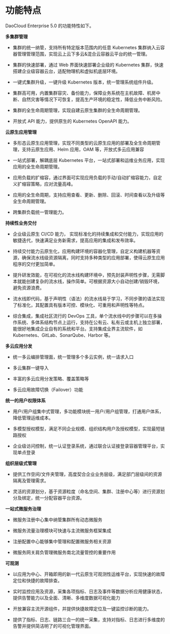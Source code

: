 # 功能特点

DaoCloud Enterprise 5.0 的功能特性如下。

**多集群管理**

- 集群的统一纳管，支持所有特定版本范围内的任意 Kubernetes 集群纳入云容器管理管理范围，实现云上云下多云&混合云容器云平台的统一管理。

- 集群的快速部署，通过 Web 界面快速部署企业级的 Kubernetes 集群，快速搭建企业级容器云台，适配物理机和虚拟机底层环境。

- 一键式集群升级，一键升级 Kubernetes 版本，统一管理系统组件升级。

- 集群高可用，内置集群容灾、备份能力，保障业务系统在主机故障、机房中断、自然灾害等情况下可恢复，提高生产环境的稳定性，降低业务中断风险。

- 集群的全生命周期管理，实现自建云原生集群的全生命周期管理。

- 开放式 API 能力，提供原生的 Kubernetes OpenAPI 能力。

**云原生应用管理**

- 多形态云原生应用管理，实现不同类型的云原生应用的部署及全生命周期管理，支持云原生应用、Helm 应用，OAM 等，开放式多云应用兼容

- 一站式部署，解耦底层 Kubernetes 平台，一站式部署和运维业务应用，实现应用的全生命周期管理。

- 应用负载的扩缩容，通过界面可实现应用负载的手动/自动扩缩容能力，自定义扩缩容策略，应对流量高峰。

- 应用的全生命周期，支持应用查看、更新、删除、回滚、时间查看以及升级等全生命周期管理。

- 跨集群负载统一管理能力。

**持续性业务交付**

- 企业级云原生 CI/CD 能力，  实现标准化的持续集成和交付能力，实现应用的敏捷迭代，快速满足业务新需求，提高应用的集成和发布效率。

- 持续交付能力云原生化，应用构建环境的容器化管理，自定义构建机器等资源，确保流水线级资源隔离，同时支持多种类型的应用部署，使得云原生应用程序的交付更加简单。

- 提升研发效能，在可视化的流水线构建环境中，预先封装声明性步骤，无需脚本就能创建复杂的流水线，操作简单。可根据资源大小自动创建/销毁环境，避免资源浪费。

- 流水线即代码，基于声明性（语法）的流水线易于学习，不同步骤的语法实现了标准化，其配置具有版本可控、模块化、可重用和声明性等特点。

- 综合集成，集成社区流行的 DevOps 工具，单个流水线中的步骤可以在多操作系统、多体系结构节点上运行，支持在公有云、私有云或主机上独立部署，能很好地集成企业自有的系统和平台。支持集成业界主流软件，如 Kubernetes、GitLab、SonarQube、Harbor 等。

**多云应用分发**

- 统一多云编排管理面，统一管理多个多云实例，统一请求入口

- 多云集群一键导入

- 丰富的多云应用分发策略、覆盖策略等

- 多云应用故障切换（Failover）功能

**统一的用户权限体系**

- 用户/用户组集中式管理，多功能模块统一用户/用户组管理，打通用户体系，降低管理运维成本。

- 多模型授权模型，满足不同企业规模、组织结构用户及授权模型，实现最短链路授权

- 企业级访问控制，统一认证登录系统，通过联合认证接登录容器管理平台，实现单点登录

**组织层级式管理**

- 提供工作空间/文件夹管理，高度契合企业业务层级，满足部门层级间的资源隔离及管理需求。

- 灵活的资源划分，基于资源粒度（命名空间、集群、注册中心等）进行资源划分及绑定，统一分配容器平台资源。

**一站式微服务治理**

- 微服务注册中心集中纳管集群所有动态微服务

- 微服务流量治理模块可快速与主流微服务框架集成

- 注册配置中心能够集中管理和配置微服务相关资源

- 微服务网关肩负管理微服务南北流量管控的重要作用

**可观测**

- 以应用为中心、开箱即用的新一代云原生可观测性运维平台，实现快速的故障定位和快捷的故障排查。

- 实时监控应用及资源，采集各项指标、日志及事件等数据分析应用健康状态，提供告警能力以及全面、清晰、多维度数据可视化能力

- 开放兼容主流开源组件，并提供快捷故障定位及一键监控诊断的能力。

- 提供了指标、日志、链路三合一的统一采集，支持对指标、日志进行多维度的告警并提供简洁明了的可视化管理界面。
